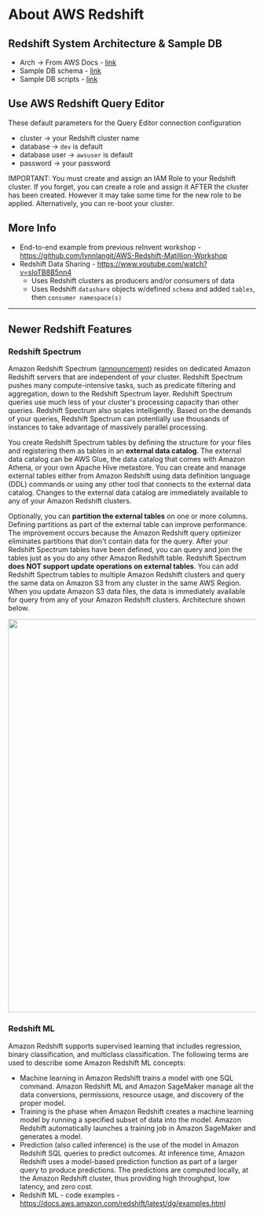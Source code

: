 # About AWS Redshift

## Redshift System Architecture & Sample DB

- Arch -> From AWS Docs - [link](https://docs.aws.amazon.com/redshift/latest/dg/c_high_level_system_architecture.html)
- Sample DB schema - [link](https://docs.aws.amazon.com/redshift/latest/dg/c_sampledb.html)
- Sample DB scripts - [link](https://docs.aws.amazon.com/redshift/latest/gsg/rs-gsg-create-sample-db.html)

## Use AWS Redshift Query Editor

These default parameters for the Query Editor connection configuration
- cluster -> your Redshift cluster name
- database -> `dev` is default  
- database user -> `awsuser` is default
- password -> your password

IMPORTANT: You must create and assign an IAM Role to your Redshift cluster.
If you forget, you can create a role and assign it AFTER the cluster has been created.
However it may take some time for the new role to be applied.  Alternatively, you can re-boot your cluster.

## More Info

- End-to-end example from previous reInvent workshop - https://github.com/lynnlangit/AWS-Redshift-Matillion-Workshop
- Redshift Data Sharing - https://www.youtube.com/watch?v=sIoTB8B5nn4
    - Uses Redshift clusters as producers and/or consumers of data
    - Uses Redshift `datashare` objects w/defined `schema` and added `tables`, then `consumer namespace(s)`
    
---

## Newer Redshift  Features

### Redshift Spectrum

Amazon Redshift Spectrum ([announcement](https://aws.amazon.com/blogs/big-data/amazon-redshift-spectrum-extends-data-warehousing-out-to-exabytes-no-loading-required/)) resides on dedicated Amazon Redshift servers that are independent of your cluster. Redshift Spectrum pushes many compute-intensive tasks, such as predicate filtering and aggregation, down to the Redshift Spectrum layer. Redshift Spectrum queries use much less of your cluster's processing capacity than other queries. Redshift Spectrum also scales intelligently. Based on the demands of your queries, Redshift Spectrum can potentially use thousands of instances to take advantage of massively parallel processing.

You create Redshift Spectrum tables by defining the structure for your files and registering them as tables in an **external data catalog**. The external data catalog can be AWS Glue, the data catalog that comes with Amazon Athena, or your own Apache Hive metastore. You can create and manage external tables either from Amazon Redshift using data definition language (DDL) commands or using any other tool that connects to the external data catalog. Changes to the external data catalog are immediately available to any of your Amazon Redshift clusters.

Optionally, you can **partition the external tables** on one or more columns. Defining partitions as part of the external table can improve performance. The improvement occurs because the Amazon Redshift query optimizer eliminates partitions that don't contain data for the query.  After your Redshift Spectrum tables have been defined, you can query and join the tables just as you do any other Amazon Redshift table. Redshift Spectrum **does NOT support update operations on external tables**. You can add Redshift Spectrum tables to multiple Amazon Redshift clusters and query the same data on Amazon S3 from any cluster in the same AWS Region. When you update Amazon S3 data files, the data is immediately available for query from any of your Amazon Redshift clusters.  Architecture shown below.  

<img src="https://github.com/lynnlangit/Hello-AWS-Data-Services/blob/master/images/redshift-spectrum.png" width=800>

### Redshift ML

Amazon Redshift supports supervised learning that includes regression, binary classification, and multiclass classification. The following terms are used to describe some Amazon Redshift ML concepts:  

- Machine learning in Amazon Redshift trains a model with one SQL command. Amazon Redshift ML and Amazon SageMaker manage all the data conversions, permissions, resource usage, and discovery of the proper model.
- Training is the phase when Amazon Redshift creates a machine learning model by running a specified subset of data into the model. Amazon Redshift automatically launches a training job in Amazon SageMaker and generates a model.
- Prediction (also called inference) is the use of the model in Amazon Redshift SQL queries to predict outcomes. At inference time, Amazon Redshift uses a model-based prediction function as part of a larger query to produce predictions. The predictions are computed locally, at the Amazon Redshift cluster, thus providing high throughput, low latency, and zero cost.
- Redshift ML - code examples - https://docs.aws.amazon.com/redshift/latest/dg/examples.html
